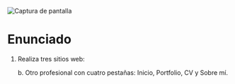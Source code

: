 ![Captura de pantalla](https://github.com/HenestrosaDev/2-daw/blob/main/Desarrollo%20web%20en%20entorno%20servidor/U7%20Aplicaciones%20web%20h%C3%ADbridas/Ejercicios/1/b/docs/screenshot.png)

# Enunciado

1. Realiza tres sitios web:

	b. Otro profesional con cuatro pestañas: Inicio, Portfolio, CV y Sobre mí.